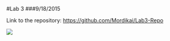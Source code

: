 #Lab 3
###9/18/2015

Link to the repository: https://github.com/Mordikai/Lab3-Repo

![](http://imgur.com/vufPF8F)
